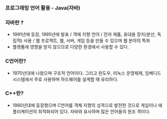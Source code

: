 ### 프로그래밍 언어 활용 - Java(자바)
### 자바란 ?
- 1991년에 등장, 1995년에 발표 / 객체 지향 언어 / 전자 제품, 휴대용 장치(분산, 독립적) 사용 / 웹 프로젝트, 웹, 서버, 게임 등을 만들 수 있으며 웹 분야의 특화
- 플랫폼에 영향을 받지 않으므로 다양한 환경에서 사용할 수 있다.

### C언어란?
- 1970년대에 나왔으며 구조적 언어이다. 그리고 윈도우, 리눅스 운영체제, 임베디드 시스템에서 주로 사용하며 하드웨어를 설계할 때 유리하다.

### C++란?
- 1980년대에 등장했으며 C언어를 객체 지향의 성격으로 발전한 것으로 게임이나 애플리케이션의 최적화되어 있다. 자바와 유사하며 많은 언어들의 원조 격이다.